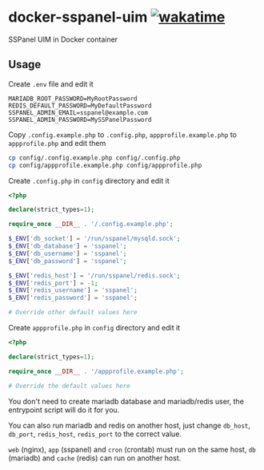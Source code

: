 # docker-sspanel-uim [![wakatime](https://wakatime.com/badge/github/jat001/docker-sspanel-uim.svg)](https://wakatime.com/@Jat/projects/yieaswmqse)

SSPanel UIM in Docker container

## Usage

Create `.env` file and edit it

```text
MARIADB_ROOT_PASSWORD=MyRootPassword
REDIS_DEFAULT_PASSWORD=MyDefaultPassword
SSPANEL_ADMIN_EMAIL=sspanel@example.com
SSPANEL_ADMIN_PASSWORD=MySSPanelPassword
```

Copy `.config.example.php` to `.config.php`, `appprofile.example.php` to `appprofile.php` and edit them

```bash
cp config/.config.example.php config/.config.php
cp config/appprofile.example.php config/appprofile.php
```

Create `.config.php` in `config` directory and edit it

```php
<?php

declare(strict_types=1);

require_once __DIR__ . '/.config.example.php';

$_ENV['db_socket'] = '/run/sspanel/mysqld.sock';
$_ENV['db_database'] = 'sspanel';
$_ENV['db_username'] = 'sspanel';
$_ENV['db_password'] = 'sspanel';

$_ENV['redis_host'] = '/run/sspanel/redis.sock';
$_ENV['redis_port'] = -1;
$_ENV['redis_username'] = 'sspanel';
$_ENV['redis_password'] = 'sspanel';

# Override other default values here

```

Create `appprofile.php` in `config` directory and edit it

```php
<?php

declare(strict_types=1);

require_once __DIR__ . '/appprofile.example.php';

# Override the default values here

```

You don't need to create mariadb database and mariadb/redis user, the entrypoint script will do it for you.

You can also run mariadb and redis on another host, just change `db_host`, `db_port`, `redis_host`, `redis_port` to the correct value.

`web` (nginx), `app` (sspanel) and `cron` (crontab) must run on the same host, `db` (mariadb) and `cache` (redis) can run on another host.
